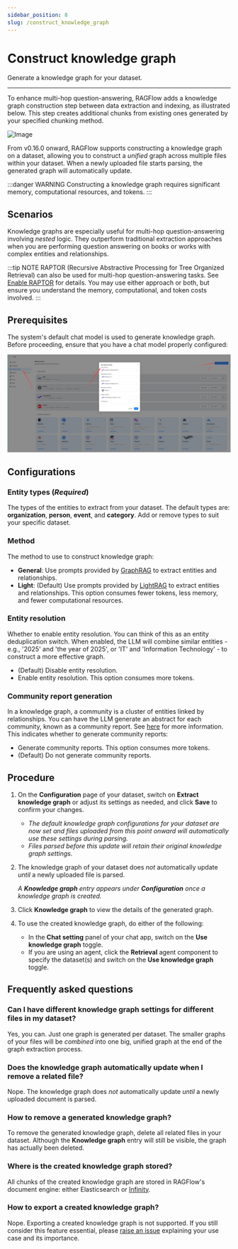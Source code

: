 ```yaml
---
sidebar_position: 8
slug: /construct_knowledge_graph
---
```


# Construct knowledge graph

Generate a knowledge graph for your dataset.

---

To enhance multi-hop question-answering, RAGFlow adds a knowledge graph construction step between data extraction and indexing, as illustrated below. This step creates additional chunks from existing ones generated by your specified chunking method.

![Image](https://github.com/user-attachments/assets/1ec21d8e-f255-4d65-9918-69b72dfa142b)

From v0.16.0 onward, RAGFlow supports constructing a knowledge graph on a dataset, allowing you to construct a *unified* graph across multiple files within your dataset. When a newly uploaded file starts parsing, the generated graph will automatically update.

:::danger WARNING
Constructing a knowledge graph requires significant memory, computational resources, and tokens.
:::

## Scenarios

Knowledge graphs are especially useful for multi-hop question-answering involving *nested* logic. They outperform traditional extraction approaches when you are performing question answering on books or works with complex entities and relationships.

:::tip NOTE
RAPTOR (Recursive Abstractive Processing for Tree Organized Retrieval) can also be used for multi-hop question-answering tasks. See [Enable RAPTOR](./enable_raptor.md) for details. You may use either approach or both, but ensure you understand the memory, computational, and token costs involved.
:::

## Prerequisites

The system's default chat model is used to generate knowledge graph. Before proceeding, ensure that you have a chat model properly configured:

![Set default models](https://raw.githubusercontent.com/infiniflow/ragflow-docs/main/images/set_default_models.jpg)

## Configurations

### Entity types (*Required*)

The types of the entities to extract from your dataset. The default types are: **organization**, **person**, **event**, and **category**. Add or remove types to suit your specific dataset.

### Method

The method to use to construct knowledge graph:

- **General**: Use prompts provided by [GraphRAG](https://github.com/microsoft/graphrag) to extract entities and relationships.
- **Light**: (Default) Use prompts provided by [LightRAG](https://github.com/HKUDS/LightRAG) to extract entities and relationships. This option consumes fewer tokens, less memory, and fewer computational resources.

### Entity resolution

Whether to enable entity resolution. You can think of this as an entity deduplication switch. When enabled, the LLM will combine similar entities - e.g., '2025' and 'the year of 2025', or 'IT' and 'Information Technology' - to construct a more effective graph.

- (Default) Disable entity resolution.
- Enable entity resolution. This option consumes more tokens.

### Community report generation

In a knowledge graph, a community is a cluster of entities linked by relationships. You can have the LLM generate an abstract for each community, known as a community report. See [here](https://www.microsoft.com/en-us/research/blog/graphrag-improving-global-search-via-dynamic-community-selection/) for more information. This indicates whether to generate community reports:

- Generate community reports. This option consumes more tokens.
- (Default) Do not generate community reports.

## Procedure

1. On the **Configuration** page of your dataset, switch on **Extract knowledge graph** or adjust its settings as needed, and click **Save** to confirm your changes.

   - *The default knowledge graph configurations for your dataset are now set and files uploaded from this point onward will automatically use these settings during parsing.*
   - *Files parsed before this update will retain their original knowledge graph settings.*

2. The knowledge graph of your dataset does *not* automatically update *until* a newly uploaded file is parsed.

   _A **Knowledge graph** entry appears under **Configuration** once a knowledge graph is created._

3. Click **Knowledge graph** to view the details of the generated graph.
4. To use the created knowledge graph, do either of the following:
   
   - In the **Chat setting** panel of your chat app, switch on the **Use knowledge graph** toggle.
   - If you are using an agent, click the **Retrieval** agent component to specify the dataset(s) and switch on the **Use knowledge graph** toggle.

## Frequently asked questions

### Can I have different knowledge graph settings for different files in my dataset?

Yes, you can. Just one graph is generated per dataset. The smaller graphs of your files will be *combined* into one big, unified graph at the end of the graph extraction process.

### Does the knowledge graph automatically update when I remove a related file?

Nope. The knowledge graph does *not* automatically update *until* a newly uploaded document is parsed.

### How to remove a generated knowledge graph?

To remove the generated knowledge graph, delete all related files in your dataset. Although the **Knowledge graph** entry will still be visible, the graph has actually been deleted.

### Where is the created knowledge graph stored?

All chunks of the created knowledge graph are stored in RAGFlow's document engine: either Elasticsearch or [Infinity](https://github.com/infiniflow/infinity).

### How to export a created knowledge graph?

Nope. Exporting a created knowledge graph is not supported. If you still consider this feature essential, please [raise an issue](https://github.com/infiniflow/ragflow/issues) explaining your use case and its importance.